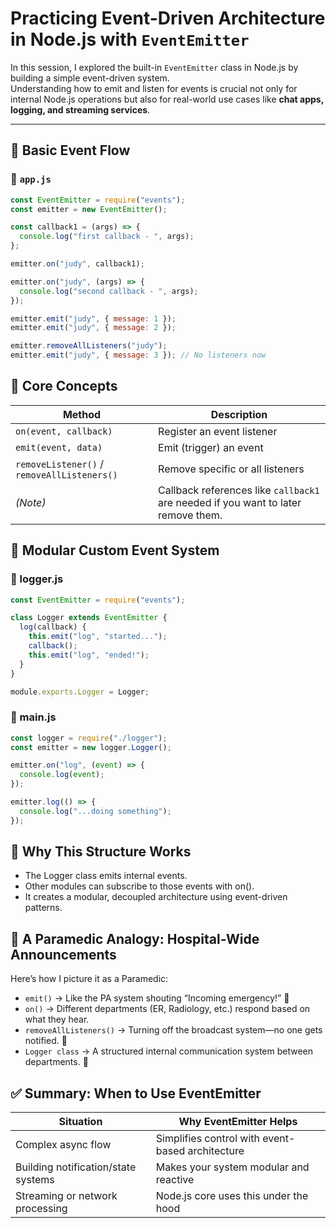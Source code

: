 # Practicing Event-Driven Architecture in Node.js with `EventEmitter`

In this session, I explored the built-in `EventEmitter` class in Node.js by building a simple event-driven system.  
Understanding how to emit and listen for events is crucial not only for internal Node.js operations but also for real-world use cases like **chat apps, logging, and streaming services**.

---

## 🧱 Basic Event Flow

### 📄 `app.js`

```javascript
const EventEmitter = require("events");
const emitter = new EventEmitter();

const callback1 = (args) => {
  console.log("first callback - ", args);
};

emitter.on("judy", callback1);

emitter.on("judy", (args) => {
  console.log("second callback - ", args);
});

emitter.emit("judy", { message: 1 });
emitter.emit("judy", { message: 2 });

emitter.removeAllListeners("judy");
emitter.emit("judy", { message: 3 }); // No listeners now
```
## 🧠 Core Concepts
| Method                                 | Description                                             |
|----------------------------------------|---------------------------------------------------------|
| `on(event, callback)`                  | Register an event listener                              |
| `emit(event, data)`                    | Emit (trigger) an event                                 |
| `removeListener()` / `removeAllListeners()` | Remove specific or all listeners                   |
| *(Note)*                               | Callback references like `callback1` are needed if you want to later remove them. |

## 🔁 Modular Custom Event System
### 📄 logger.js
```javascript
const EventEmitter = require("events");

class Logger extends EventEmitter {
  log(callback) {
    this.emit("log", "started...");
    callback();
    this.emit("log", "ended!");
  }
}

module.exports.Logger = Logger;
```
### 📄 main.js
```javascript
const logger = require("./logger");
const emitter = new logger.Logger();

emitter.on("log", (event) => {
  console.log(event);
});

emitter.log(() => {
  console.log("...doing something");
});
```
## 🧠 Why This Structure Works
- The Logger class emits internal events.
- Other modules can subscribe to those events with on().
- It creates a modular, decoupled architecture using event-driven patterns.

## 🏥 A Paramedic Analogy: Hospital-Wide Announcements
Here’s how I picture it as a Paramedic:
- `emit()` → Like the PA system shouting “Incoming emergency!” 📣
- `on()` → Different departments (ER, Radiology, etc.) respond based on what they hear.
- `removeAllListeners()` → Turning off the broadcast system—no one gets notified. 🙉
- `Logger class` → A structured internal communication system between departments. 📡

## ✅ Summary: When to Use EventEmitter
| Situation                          | Why EventEmitter Helps                              |
|------------------------------------|------------------------------------------------------|
| Complex async flow                 | Simplifies control with event-based architecture     |
| Building notification/state systems | Makes your system modular and reactive              |
| Streaming or network processing    | Node.js core uses this under the hood               |

